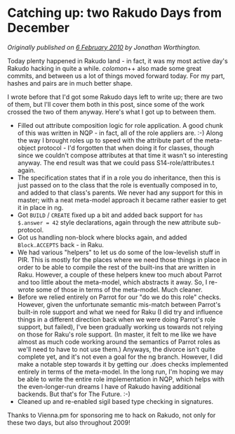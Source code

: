 # Catching up: two Rakudo Days  from December
    
*Originally published on [6 February 2010](https://use-perl.github.io/user/JonathanWorthington/journal/40161/) by Jonathan Worthington.*

Today plenty happened in Rakudo land - in fact, it was my most active day's Rakudo hacking in quite a while. *colomon*++ also made some great commits, and between us a lot of things moved forward today. For my part, hashes and pairs are in much better shape.

I wrote before that I'd got some Rakudo days left to write up; there are two of them, but I'll cover them both in this post, since some of the work crossed the two of them anyway. Here's what I got up to between them.

- Filled out attribute composition logic for role application. A good chunk of this was written in NQP - in fact, all of the role appliers are. :-) Along the way I brought roles up to speed with the attribute part of the meta-object protocol - I'd forgotten that when doing it for classes, though since we couldn't compose attributes at that time it wasn't so interesting anyway. The end result was that we could pass S14-role/attributes.t again.
- The specification states that if in a role you do inheritance, then this is just passed on to the class that the role is eventually composed in to, and added to that class's parents. We never had any support for this in master; with a neat meta-model approach it became rather easier to get it in place in ng.
- Got `BUILD` / `CREATE` fixed up a bit and added back support for `has $.answer = 42` style declarations, again through the new attribute sub-protocol.
- Got us handling non-block where blocks again, and added `Block.ACCEPTS` back - in Raku.
- We had various "helpers" to let us do some of the low-levelish stuff in PIR. This is mostly for the places where we need those things in place in order to be able to compile the rest of the built-ins that are written in Raku. However, a couple of these helpers knew too much about Parrot and too little about the meta-model, which abstracts it away. So, I re-wrote some of those in terms of the meta-model. Much cleaner.
- Before we relied entirely on Parrot for our "do we do this role" checks. However, given the unfortunate semantic mis-match between Parrot's built-in role support and what we need for Raku (I did try and influence things in a different direction back when we were doing Parrot's role support, but failed), I've been gradually working us towards not relying on those for Raku's role support. (In master, it felt to me like we have almost as much code working around the semantics of Parrot roles as we'll need to have to not use them.) Anyways, the divorce isn't quite complete yet, and it's not even a goal for the ng branch. However, I did make a notable step towards it by getting our .does checks implemented entirely in terms of the meta-model. In the long run, I'm hoping we may be able to write the entire role implementation in NQP, which helps with the even-longer-run dreams I have of Rakudo having additional backends. But that's for The Future. :-)
- Cleaned up and re-enabled sigil based type checking in signatures.

Thanks to Vienna.pm for sponsoring me to hack on Rakudo, not only for these two days, but also throughout 2009!
